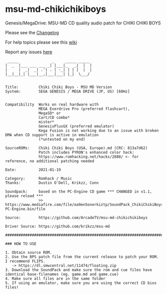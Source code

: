 # msu-md-chikichikiboys

Genesis/MegaDrive: MSU-MD CD quality audio patch for CHIKI CHIKI BOYS

Please see the [Changelog](https://github.com/ArcadeTV/msu-md-chikichikiboys/blob/master/Changelog.md)

For help topics please see this [wiki](https://github.com/ArcadeTV/msu-md_castleOfIllusion/wiki)

Report any issues [here](https://github.com/ArcadeTV/msu-md-chikichikiboys/issues)

```
 _____               _     _____ _____ 
|  _  |___ ___ ___ _| |___|_   _|  |  |
|     |  _|  _| .'| . | -_| | | |  |  |
|__|__|_| |___|__,|___|___| |_|  \___/ 
                             

Title:         Chiki Chiki Boys - MSU MD Version
System:        SEGA GENESIS / MEGA DRIVE (JP, US) [60Hz]
               

Compatibility  Works on real hardware with 
               MEGA Everdrive Pro (preferred flashcart), 
               MegaSD* or 
               Cart/CD combo*
               mister*
               GenesisPlusGX (preferred emulator)
               Kega Fusion is not working due to an issue with broken DMA when CD support is active in emulation
               (*untested on my end)

SourceROMs:    Chiki Chiki Boys (USA, Europe).md (CRC: 813a7d62)
               Patch includes PYRON's enhanced color hack:
               https://www.romhacking.net/hacks/2888/ <- for reference, no additional patching needed

Date:          2021-01-19

Category:      Romhack / Music
Thanks:        Dustin O'Dell, Krikzz, Conn

Soundpack:     based on the PC-Engine CD game *** CHANGED in v1.1, please reload ***
               >> https://www.mediafire.com/file/oa9en5onerkiztp/SoundPack_ChikiChikiBoys-PC-Engine.bin/file
               
Source:        https://github.com/ArcadeTV/msu-md-chikichikiboys

Driver Source: https://github.com/krikzz/msu-md

#############################################################################################################################

### HOW TO USE

1. Obtain source ROM.
2. Use the BPS patch file from the current release to patch your ROM. I recommend FLIPS. 
   -> https://dl.smwcentral.net/11474/floating.zip
3. Download the SoundPack and make sure the rom and cue files have identical base-filenames (eg. game.md and game.cue)
4. Make sure all files are in the same folder
5. If using an emulator, make sure you are using the correct CD bios files!
```   
